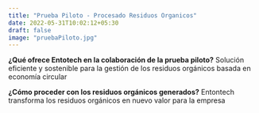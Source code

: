 ```yaml
---
title: "Prueba Piloto - Procesado Residuos Organicos"
date: 2022-05-31T10:02:12+05:30
draft: false
image: "pruebaPiloto.jpg"
---
```


<p><strong>¿Qué ofrece Entotech en la colaboración de la prueba piloto?</strong> Solución eficiente y sostenible para la gestión de los residuos orgánicos basada en economía circular

<strong>¿Cómo proceder con los residuos orgánicos generados?</strong> Entontech transforma los residuos orgánicos en nuevo valor para la empresa</p>